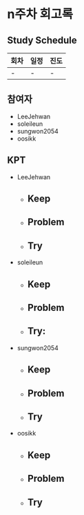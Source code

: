 # n주차 회고록


## Study Schedule

회차 | 일정 | 진도
------|------|-----
-|-|- 

## 참여자

* LeeJehwan
* soleileun
* sungwon2054
* oosikk

## KPT

* LeeJehwan
  * Keep
    - 
  * Problem
    - 
  * Try
    - 
  
* soleileun
  * Keep
    - 
  * Problem
    - 
  * Try:
    - 
  
* sungwon2054
  * Keep
    - 
  * Problem
    - 
  * Try
    - 
    
* oosikk
  * Keep
    - 
  * Problem
    - 
  * Try
    - 
